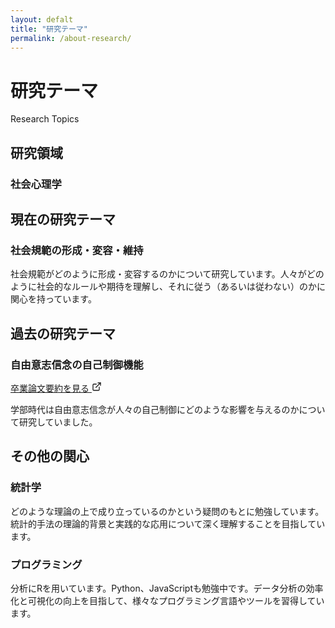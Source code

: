```yaml
---
layout: defalt
title: "研究テーマ"
permalink: /about-research/
---
```


<div class="page-header">
    <h1>研究テーマ</h1>
    <p class="page-subtitle">Research Topics</p>
</div>



<div class="research-content">
    <div class="research-section">
        <div class="research-card">
            <h2>研究領域</h2>
            <div class="research-area">
                <h3>社会心理学</h3>
            </div>
        </div>
    </div>
    <div class="research-section">
        <div class="research-card">
            <h2>現在の研究テーマ</h2>
            <div class="research-theme">
                <h3>社会規範の形成・変容・維持</h3>
                <p>社会規範がどのように形成・変容するのかについて研究しています。人々がどのように社会的なルールや期待を理解し、それに従う（あるいは従わない）のかに関心を持っています。</p>
            </div>
        </div>
    </div>
    <div class="research-section">
        <div class="research-card">
            <h2>過去の研究テーマ</h2>
            <div class="past-research">
                <div class="research-header">
                    <h3>自由意志信念の自己制御機能</h3>
                    <div class="thesis-link">
                        <a href="https://syasin.hus.osaka-u.ac.jp/wp-content/%E5%8D%92%E4%BF%AE%E8%AB%96/2024/01A21089FujitaTaiyo.pdf" target="_blank" class="btn btn-primary">
                            <span>卒業論文要約を見る</span>
                            <svg width="16" height="16" viewBox="0 0 24 24" fill="none" stroke="currentColor" stroke-width="2" stroke-linecap="round" stroke-linejoin="round">
                                <path d="M18 13v6a2 2 0 0 1-2 2H5a2 2 0 0 1-2-2V8a2 2 0 0 1 2-2h6"></path>
                                <polyline points="15,3 21,3 21,9"></polyline>
                                <line x1="10" y1="14" x2="21" y2="3"></line>
                            </svg>
                        </a>
                    </div>
                </div>
                <p>学部時代は自由意志信念が人々の自己制御にどのような影響を与えるのかについて研究していました。</p>
            </div>
        </div>
    </div>
    <div class="research-section">
        <div class="research-card">
            <h2>その他の関心</h2>
            <div class="other-interests">
                <div class="interest-item">
                    <h3>統計学</h3>
                    <p>どのような理論の上で成り立っているのかという疑問のもとに勉強しています。統計的手法の理論的背景と実践的な応用について深く理解することを目指しています。</p>
                </div>
                <div class="interest-item">
                    <h3>プログラミング</h3>
                    <p>分析にRを用いています。Python、JavaScriptも勉強中です。データ分析の効率化と可視化の向上を目指して、様々なプログラミング言語やツールを習得しています。</p>
                </div>
            </div>
        </div>
    </div>
</div>
